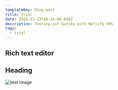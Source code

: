 ```yaml
---
templateKey: blog-post
title: Trial
date: 2018-12-23T08:24:08.640Z
description: Testing out Gatsby with Netlify CMS
tags:
  - trial
---
```

## Rich text editor

## Heading

![test image](/img/apple-touch-icon.png "test image")
